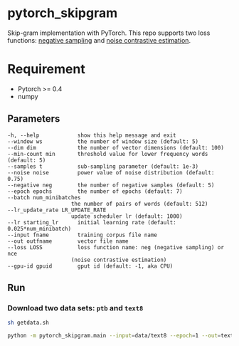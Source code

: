 # pytorch_skipgram

Skip-gram implementation with PyTorch.
This repo supports two loss functions: [negative sampling](https://papers.nips.cc/paper/5021-distributed-representations-of-words-and-phrases-and-their-compositionality.pdf) and [noise contrastive estimation](https://papers.nips.cc/paper/5165-learning-word-embeddings-efficiently-with-noise-contrastive-estimation.pdf).

# Requirement

- Pytorch >= 0.4 
- numpy

## Parameters

```
-h, --help            show this help message and exit
--window ws           the number of window size (default: 5)
--dim dim             the number of vector dimensions (default: 100)
--min-count min       threshold value for lower frequency words (default: 5)
--samples t           sub-sampling parameter (default: 1e-3)
--noise noise         power value of noise distribution (default: 0.75)
--negative neg        the number of negative samples (default: 5)
--epoch epochs        the number of epochs (default: 7)
--batch num_minibatches
                    the number of pairs of words (default: 512)
--lr_update_rate LR_UPDATE_RATE
                    update scheduler lr (default: 1000)
--lr starting_lr      initial learning rate (default: 0.025*num_minibatch)
--input fname         training corpus file name
--out outfname        vector file name
--loss LOSS           loss function name: neg (negative sampling) or nce
                    (noise contrastive estimation)
--gpu-id gpuid        gput id (default: -1, aka CPU)
```

## Run

### Download two data sets: `ptb` and `text8`
```bash
sh getdata.sh
```

```bash
python -m pytorch_skipgram.main --input=data/text8 --epoch=1 --out=text8.vec --min-count=5 --sample=1e-5 --batch=100 --negative=10 --gpu-id -1
```
